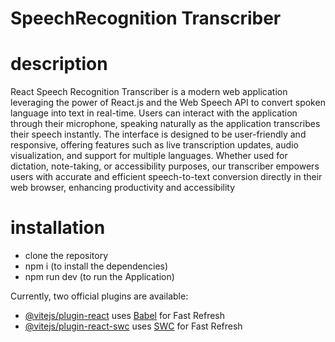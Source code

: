 # SpeechRecognition Transcriber

# description 
React Speech Recognition Transcriber is a modern web application leveraging the power of React.js and the Web Speech API to convert spoken language into text in real-time. Users can interact with the application through their microphone, speaking naturally as the application transcribes their speech instantly. The interface is designed to be user-friendly and responsive, offering features such as live transcription updates, audio visualization, and support for multiple languages. Whether used for dictation, note-taking, or accessibility purposes, our transcriber empowers users with accurate and efficient speech-to-text conversion directly in their web browser, enhancing productivity and accessibility

# installation 
- clone the repository
- npm i (to install the dependencies)
- npm run dev (to run the Application) 

Currently, two official plugins are available:

- [@vitejs/plugin-react](https://github.com/vitejs/vite-plugin-react/blob/main/packages/plugin-react/README.md) uses [Babel](https://babeljs.io/) for Fast Refresh
- [@vitejs/plugin-react-swc](https://github.com/vitejs/vite-plugin-react-swc) uses [SWC](https://swc.rs/) for Fast Refresh
